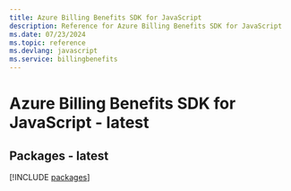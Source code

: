 ```yaml
---
title: Azure Billing Benefits SDK for JavaScript
description: Reference for Azure Billing Benefits SDK for JavaScript
ms.date: 07/23/2024
ms.topic: reference
ms.devlang: javascript
ms.service: billingbenefits
---
```

# Azure Billing Benefits SDK for JavaScript - latest
## Packages - latest
[!INCLUDE [packages](billing-benefits-index.md)]